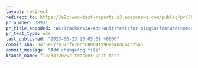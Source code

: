 ```yaml
---
layout: redirect
redirect_to: https://a8c-woo-test-reports.s3.amazonaws.com/public/pr/38931/e2e/index.html
pr_number: 38931
pr_title_encoded: "WC+Tracker%3A+Add+unit+test+for+plugin+feature+compatibility+data"
pr_test_type: e2e
last_published: "2023-06-23 23:05:01 +0000"
commit_sha: 3d75e677637cfe78bc680841590ea4bdc64325a5
commit_message: "Add changelog file"
branch_name: fix/38720/wc-tracker-unit-test
---
```

